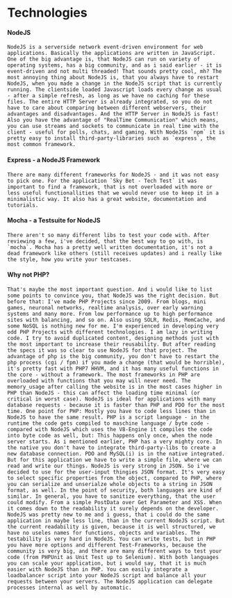 # Technologies

#### NodeJS
    NodeJS is a serverside network event-driven environment for web applications. Basically the applications are written in JavaScript. One of the big advantage is, that NodeJS can run on variety of operating systems, has a big community, and as i said earlier - it is event-driven and not multi threaded! That sounds pretty cool, mh? The most annoying thing about NodeJS is, that you always have to restart NodeJS, when you made a change in the NodeJS script that is currently running. The clientside loaded Javascript loads every change as usual - after a simple refresh, as long as we have no caching for these files. The entire HTTP Server is already integrated, so you do not have to care about comparing between different webservers, their advantages and disadvantages. And the HTTP Server in NodeJS is fast! Also you have the advantage of "RealTime Communication" which means, you can use streams and sockets to communicate in real time with the client - useful for polls, chats, and gaming. With NodeJSs `npm` it is pretty easy to install third-party-libraries such as `express`, the most common framework.
    
#### Express - a NodeJS Framework
    There are many different frameworks for NodeJS - and it was not easy to pick one. For the application `Sky Bet - Tech Test` it was important to find a framework, that is not overloaded with more or less useful functionallities that we would never use to keep it in a minimalistic way. It also has a great website, documentation and tutorials.

#### Mocha - a Testsuite for NodeJS
    There aren't so many different libs to test your code with. After reviewing a few, i've decided, that the best way to go with, is `mocha`. Mocha has a pretty well written documentation, it's not a dead framework like others (still receives updates) and i really like the style, how you write your testcases.

#### Why not PHP?
    That's maybe the most important question. And i would like to list some points to convince you, that NodeJS was the right decision. But before that: I've made PHP Projects since 2009. From blogs, mini games, neuronal networks, realtime analysis, over early warning systems and many more. From low performance up to high performance sites with balancing, and so on. Also using SOLR, Redis, MemCache, and some NoSQL is nothing new for me. I'm experienced in developing very odd PHP Projects with different technologies. I am lazy in writing code. I try to avoid duplicated content, designing methods just with the most important to increase their reusability. But after reading the specs it was so clear to use NodeJS for that project. The advantage of php is the big community, you don't have to restart the php process (cgi / fpm) if you made a change (that would be horrible), it's pretty fast with PHP7 HHVM, and it has many useful functions in the core - without a framework. The most frameworks in PHP are overloaded with functions that you may will never need. The memory_usage after calling the website is in the most cases higher in PHP than NodeJS - this can affect the loading time minimal (or critical in worst case). NodeJS is ideal for applications with many database requests - because it is faster than PHP and PDO for the most time. One point for PHP: Mostly you have to code less lines than in NodeJS to have the same result. PHP is a script language - in the runtime the code gets compiled to maschine language / byte code - compared with NodeJS which uses the V8-Engine it compiles the code into byte code as well, but: This happens only once, when the node server starts. As i mentioned earlier, PHP has a very mighty core. In the native you don't have to integrate third-party-libs to create a new database connection. PDO and MySQL(i) is in the native integrated. But for this application we have to write a simple file, where we can read and write our things. NodeJS is very strong in JSON. So i've decided to use for the user-input thingies JSON format. It's very easy to select specific properties from the object, compared to PHP, where you can serialize and unserialze whole objects to a string in JSON format, as well. In the point of security, both languages are kind of similar. In general, you have to sanitize everything, that the user could modify. From a simple PostData over Get Parameter and XSS. When it comes down to the readability it surely depends on the developer. NodeJS was pretty new to me and i guess, that i could do the same application in maybe less line, than in the current NodeJS script. But the current readability is given, because it is well structured, we have no useles names for functions, objects and variables. The testability is very hard in NodeJS. You can write tests, but in PHP you have more options and different Test-Frameworks, because the community is very big, and there are many different ways to test your code (from PHPUnit as Unit Test up to Selenium). With both languages you can scale your application, but i would say, that it is much easier with NodeJS than in PHP. You can easily integrate a loadbalancer script into your NodeJS script and balance all your requests between your servers. The NodeJS application can delegate processes internal as well by automatic.
